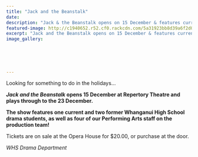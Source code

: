 ```yaml
---
title: "Jack and the Beanstalk"
date: 
description: "Jack & the Beanstalk opens on 15 December & features current/former WHS Students & Performing Arts staff..."
featured-image: http://c1940652.r52.cf0.rackcdn.com/5a31923bb8d39a6f2d00007d/Jack--the-Beanstalk-poster.jpg
excerpt: "Jack and the Beanstalk opens on 15 December & features current/former WHS Students & Performing Arts staff on the production team."
image_gallery:
    
    
    
    
    
---
```


<p><span>Looking for something to do in the holidays...</span></p>
<p><strong><em>Jack and the Beanstalk</em>&nbsp;opens 15 December at Repertory Theatre and plays through to the 23 December.</strong></p>
<p><strong>The show features one current and two former Whanganui High School drama students, as well as four of our Performing Arts staff on the production team!</strong></p>
<p><span>Tickets are on sale at the Opera House for $20.00, or purchase at the door.<br /></span></p>
<p><em>WHS Drama Department</em></p>

